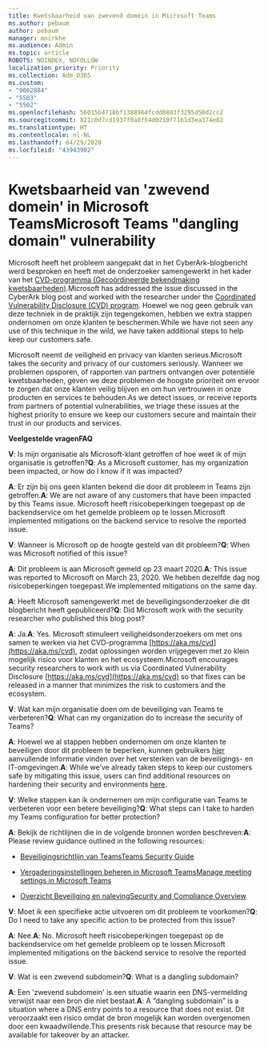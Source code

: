 ```yaml
---
title: Kwetsbaarheid van zwevend domein in Microsoft Teams
ms.author: pebaum
author: pebaum
manager: mnirkhe
ms.audience: Admin
ms.topic: article
ROBOTS: NOINDEX, NOFOLLOW
localization_priority: Priority
ms.collection: Adm_O365
ms.custom:
- "9002884"
- "5503"
- "5502"
ms.openlocfilehash: 56015b4718bf1388964fcdd8883f3295d50d2cc2
ms.sourcegitcommit: 821c0d7cd1937f0a8f54d0210f71b1d3ea374e82
ms.translationtype: HT
ms.contentlocale: nl-NL
ms.lasthandoff: 04/29/2020
ms.locfileid: "43943902"
---
```

# <a name="microsoft-teams-dangling-domain-vulnerability"></a><span data-ttu-id="ac721-102">Kwetsbaarheid van 'zwevend domein' in Microsoft Teams</span><span class="sxs-lookup"><span data-stu-id="ac721-102">Microsoft Teams "dangling domain" vulnerability</span></span>

<span data-ttu-id="ac721-103">Microsoft heeft het probleem aangepakt dat in het CyberArk-blogbericht werd besproken en heeft met de onderzoeker samengewerkt in het kader van het [CVD-programma (Gecoördineerde bekendmaking kwetsbaarheden)](https://aka.ms/cvd).</span><span class="sxs-lookup"><span data-stu-id="ac721-103">Microsoft has addressed the issue discussed in the CyberArk blog post and worked with the researcher under the [Coordinated Vulnerability Disclosure (CVD) program](https://aka.ms/cvd).</span></span> <span data-ttu-id="ac721-104">Hoewel we nog geen gebruik van deze techniek in de praktijk zijn tegengekomen, hebben we extra stappen ondernomen om onze klanten te beschermen.</span><span class="sxs-lookup"><span data-stu-id="ac721-104">While we have not seen any use of this technique in the wild, we have taken additional steps to help keep our customers safe.</span></span>

<span data-ttu-id="ac721-105">Microsoft neemt de veiligheid en privacy van klanten serieus.</span><span class="sxs-lookup"><span data-stu-id="ac721-105">Microsoft takes the security and privacy of our customers seriously.</span></span> <span data-ttu-id="ac721-106">Wanneer we problemen opsporen, of rapporten van partners ontvangen over potentiële kwetsbaarheden, geven we deze problemen de hoogste prioriteit om ervoor te zorgen dat onze klanten veilig blijven en om hun vertrouwen in onze producten en services te behouden.</span><span class="sxs-lookup"><span data-stu-id="ac721-106">As we detect issues, or receive reports from partners of potential vulnerabilities, we triage these issues at the highest priority to ensure we keep our customers secure and maintain their trust in our products and services.</span></span>

<span data-ttu-id="ac721-107">**Veelgestelde vragen**</span><span class="sxs-lookup"><span data-stu-id="ac721-107">**FAQ**</span></span>

<span data-ttu-id="ac721-108">**V**: Is mijn organisatie als Microsoft-klant getroffen of hoe weet ik of mijn organisatie is getroffen?</span><span class="sxs-lookup"><span data-stu-id="ac721-108">**Q**: As a Microsoft customer, has my organization been impacted, or how do I know if it was impacted?</span></span>

<span data-ttu-id="ac721-109">**A**: Er zijn bij ons geen klanten bekend die door dit probleem in Teams zijn getroffen.</span><span class="sxs-lookup"><span data-stu-id="ac721-109">**A**: We are not aware of any customers that have been impacted by this Teams issue.</span></span> <span data-ttu-id="ac721-110">Microsoft heeft risicobeperkingen toegepast op de backendservice om het gemelde probleem op te lossen.</span><span class="sxs-lookup"><span data-stu-id="ac721-110">Microsoft implemented mitigations on the backend service to resolve the reported issue.</span></span>

<span data-ttu-id="ac721-111">**V**: Wanneer is Microsoft op de hoogte gesteld van dit probleem?</span><span class="sxs-lookup"><span data-stu-id="ac721-111">**Q**: When was Microsoft notified of this issue?</span></span>

<span data-ttu-id="ac721-112">**A**: Dit probleem is aan Microsoft gemeld op 23 maart 2020.</span><span class="sxs-lookup"><span data-stu-id="ac721-112">**A**: This issue was reported to Microsoft on March 23, 2020.</span></span> <span data-ttu-id="ac721-113">We hebben dezelfde dag nog risicobeperkingen toegepast.</span><span class="sxs-lookup"><span data-stu-id="ac721-113">We implemented mitigations on the same day.</span></span>

<span data-ttu-id="ac721-114">**A**: Heeft Microsoft samengewerkt met de beveiligingsonderzoeker die dit blogbericht heeft gepubliceerd?</span><span class="sxs-lookup"><span data-stu-id="ac721-114">**Q**: Did Microsoft work with the security researcher who published this blog post?</span></span>

<span data-ttu-id="ac721-115">**A**: Ja.</span><span class="sxs-lookup"><span data-stu-id="ac721-115">**A**: Yes.</span></span> <span data-ttu-id="ac721-116">Microsoft stimuleert veiligheidsonderzoekers om met ons samen te werken via het CVD-programma [https://aka.ms/cvd](https://aka.ms/cvd), zodat oplossingen worden vrijgegeven met zo klein mogelijk risico voor klanten en het ecosysteem.</span><span class="sxs-lookup"><span data-stu-id="ac721-116">Microsoft encourages security researchers to work with us via Coordinated Vulnerability Disclosure [https://aka.ms/cvd](https://aka.ms/cvd) so that fixes can be released in a manner that minimizes the risk to customers and the ecosystem.</span></span>  

<span data-ttu-id="ac721-117">**V**: Wat kan mijn organisatie doen om de beveiliging van Teams te verbeteren?</span><span class="sxs-lookup"><span data-stu-id="ac721-117">**Q**: What can my organization do to increase the security of Teams?</span></span>  

<span data-ttu-id="ac721-118">**A**: Hoewel we al stappen hebben ondernomen om onze klanten te beveiligen door dit probleem te beperken, kunnen gebruikers [hier](https://www.microsoft.com/microsoft-365/blog/2020/04/06/it-professionals-privacy-security-microsoft-teams/) aanvullende informatie vinden over het versterken van de beveiligings- en IT-omgevingen.</span><span class="sxs-lookup"><span data-stu-id="ac721-118">**A**: While we’ve already taken steps to keep our customers safe by mitigating this issue, users can find additional resources on hardening their security and environments [here](https://www.microsoft.com/microsoft-365/blog/2020/04/06/it-professionals-privacy-security-microsoft-teams/).</span></span>  

<span data-ttu-id="ac721-119">**V**: Welke stappen kan ik ondernemen om mijn configuratie van Teams te verbeteren voor een betere beveiliging?</span><span class="sxs-lookup"><span data-stu-id="ac721-119">**Q**: What steps can I take to harden my Teams configuration for better protection?</span></span>

<span data-ttu-id="ac721-120">**A**: Bekijk de richtlijnen die in de volgende bronnen worden beschreven:</span><span class="sxs-lookup"><span data-stu-id="ac721-120">**A**: Please review guidance outlined in the following resources:</span></span> 

- [<span data-ttu-id="ac721-121">Beveiligingsrichtlijn van Teams</span><span class="sxs-lookup"><span data-stu-id="ac721-121">Teams Security Guide</span></span>](https://docs.microsoft.com/microsoftteams/teams-security-guide)

- [<span data-ttu-id="ac721-122">Vergaderingsinstellingen beheren in Microsoft Teams</span><span class="sxs-lookup"><span data-stu-id="ac721-122">Manage meeting settings in Microsoft Teams</span></span>](https://docs.microsoft.com/microsoftteams/meeting-settings-in-teams)

- [<span data-ttu-id="ac721-123">Overzicht Beveiliging en naleving</span><span class="sxs-lookup"><span data-stu-id="ac721-123">Security and Compliance Overview</span></span>](https://docs.microsoft.com/microsoftteams/security-compliance-overview)

<span data-ttu-id="ac721-124">**V**: Moet ik een specifieke actie uitvoeren om dit probleem te voorkomen?</span><span class="sxs-lookup"><span data-stu-id="ac721-124">**Q**: Do I need to take any specific action to be protected from this issue?</span></span>

<span data-ttu-id="ac721-125">**A**: Nee.</span><span class="sxs-lookup"><span data-stu-id="ac721-125">**A**: No.</span></span> <span data-ttu-id="ac721-126">Microsoft heeft risicobeperkingen toegepast op de backendservice om het gemelde probleem op te lossen.</span><span class="sxs-lookup"><span data-stu-id="ac721-126">Microsoft implemented mitigations on the backend service to resolve the reported issue.</span></span>

<span data-ttu-id="ac721-127">**V**: Wat is een zwevend subdomein?</span><span class="sxs-lookup"><span data-stu-id="ac721-127">**Q**: What is a dangling subdomain?</span></span>

<span data-ttu-id="ac721-128">**A**: Een 'zwevend subdomein' is een situatie waarin een DNS-vermelding verwijst naar een bron die niet bestaat.</span><span class="sxs-lookup"><span data-stu-id="ac721-128">**A**:  A “dangling subdomain” is a situation where a DNS entry points to a resource that does not exist.</span></span>  <span data-ttu-id="ac721-129">Dit veroorzaakt een risico omdat de bron mogelijk kan worden overgenomen door een kwaadwillende.</span><span class="sxs-lookup"><span data-stu-id="ac721-129">This presents risk because that resource may be available for takeover by an attacker.</span></span>
